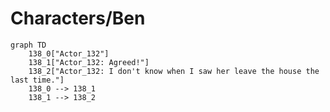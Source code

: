 # Characters/Ben


```mermaid
graph TD
    138_0["Actor_132"]
    138_1["Actor_132: Agreed!"]
    138_2["Actor_132: I don't know when I saw her leave the house the last time."]
    138_0 --> 138_1
    138_1 --> 138_2
```